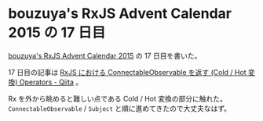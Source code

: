 # bouzuya's RxJS Advent Calendar 2015 の 17 日目

[bouzuya's RxJS Advent Calendar 2015](http://www.adventar.org/calendars/1200) の 17 日目を書いた。

17 日目の記事は [RxJS における ConnectableObservable を返す (Cold / Hot 変換) Operators - Qiita](http://qiita.com/bouzuya/items/1a2b3f07358869b605d5) 。

Rx を外から眺めると難しい点である Cold / Hot 変換の部分に触れた。`ConnectableObservable` / `Subject` と順に進めてきたので大丈夫なはず。
